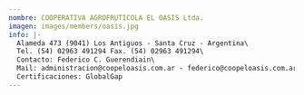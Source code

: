 ```yaml
---
nombre: COOPERATIVA AGROFRUTICOLA EL OASIS Ltda.
imagen: images/members/oasis.jpg
info: |-
  Alameda 473 (9041) Los Antiguos - Santa Cruz - Argentina\
  Tel. (54) 02963 491294 Fax. (54) 02963 491294\
  Contacto: Federico C. Guerendiain\
  Mail: administracion@coopeloasis.com.ar - federico@coopeloasis.com.ar\
  Certificaciones: GlobalGap
---
```


